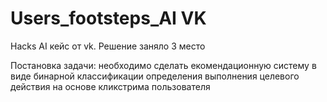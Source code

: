 # Users_footsteps_AI VK
Hacks AI кейс от vk. Решение заняло 3 место

Постановка задачи: необходимо сделать екомендационную систему в виде бинарной классификации определения выполнения целевого действия на основе кликстрима пользователя
